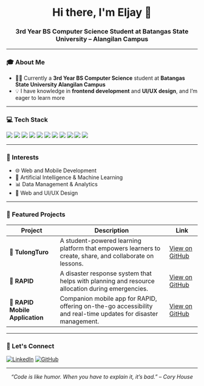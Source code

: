 <h1 align="center">Hi there, I'm Eljay 👋</h1>
<h3 align="center">3rd Year BS Computer Science Student at Batangas State University – Alangilan Campus</h3>

---

### 🎓 About Me
- 🧑‍🎓 Currently a **3rd Year BS Computer Science** student at **Batangas State University Alangilan Campus**  
- 💡 I have knowledge in **frontend development** and **UI/UX design**, and I’m eager to learn more  
---

### 💻 Tech Stack

<p align="left">
  <img src="https://img.shields.io/badge/Java-ED8B00?style=for-the-badge&logo=java&logoColor=white" />
  <img src="https://img.shields.io/badge/JavaScript-F7DF1E?style=for-the-badge&logo=javascript&logoColor=black" />
  <img src="https://img.shields.io/badge/C++-00599C?style=for-the-badge&logo=c%2B%2B&logoColor=white" />
  <img src="https://img.shields.io/badge/Python-3776AB?style=for-the-badge&logo=python&logoColor=white" />
  <img src="https://img.shields.io/badge/HTML5-E34F26?style=for-the-badge&logo=html5&logoColor=white" />
  <img src="https://img.shields.io/badge/CSS3-1572B6?style=for-the-badge&logo=css3&logoColor=white" />
  <img src="https://img.shields.io/badge/SQL-003B57?style=for-the-badge&logo=mysql&logoColor=white" />
  <img src="https://img.shields.io/badge/Node.js-339933?style=for-the-badge&logo=node.js&logoColor=white" />
  <img src="https://img.shields.io/badge/Firebase-FFCA28?style=for-the-badge&logo=firebase&logoColor=black" />
  <img src="https://img.shields.io/badge/Supabase-3ECF8E?style=for-the-badge&logo=supabase&logoColor=white" />
  <img src="https://img.shields.io/badge/Figma-F24E1E?style=for-the-badge&logo=figma&logoColor=white" />
</p>

---

### 🌱 Interests
- 🌐 Web and Mobile Development  
- 🧠 Artificial Intelligence & Machine Learning  
- 📊 Data Management & Analytics  
- 🎨 Web and UI/UX Design

---

### 📌 Featured Projects

| Project | Description | Link |
|--------|-------------|------|
| 🚀 **TulongTuro** | A student-powered learning platform that empowers learners to create, share, and collaborate on lessons. | [View on GitHub](https://github.com/e4677/TulongTuro) |
| 🧭 **RAPID** | A disaster response system that helps with planning and resource allocation during emergencies. | [View on GitHub](https://github.com/mimikyow/RAPID) |
| 📱 **RAPID Mobile Application** | Companion mobile app for RAPID, offering on-the-go accessibility and real-time updates for disaster management. | [View on GitHub](https://github.com/Eljay-Marasigan/RAPID-MOBILE-APPLICATION) |

---

### 🔗 Let's Connect
[![LinkedIn](https://img.shields.io/badge/LinkedIn-%230077B5.svg?style=for-the-badge&logo=linkedin&logoColor=white)](https://linkedin.com/in/eljay-marasigan-5b1614366)
[![GitHub](https://img.shields.io/badge/GitHub-%23121011.svg?style=for-the-badge&logo=github&logoColor=white)](https://github.com/Eljay-Marasigan)

---

<p align="center"><i>“Code is like humor. When you have to explain it, it’s bad.” – Cory House</i></p>
